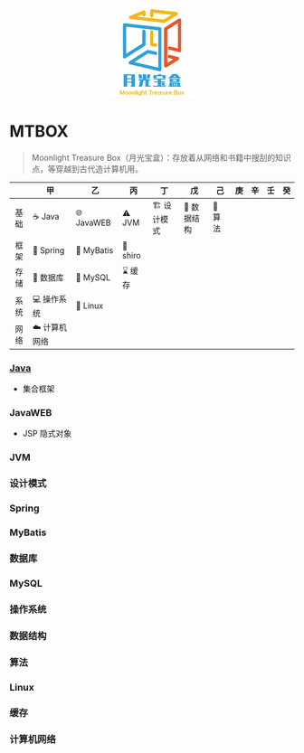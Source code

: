 


<div align="center">
    <a href="https://github.com/Angus-Liu/MTBOX">
        <img src="./assets/logo.png" width="150" alt="Moonlight treasure box"/>
    </a>
</div>

# MTBOX

> Moonlight Treasure Box（月光宝盒）：存放着从网络和书籍中搜刮的知识点，等穿越到古代造计算机用。

|          |      甲       |               乙               |    丙     |                  丁                  |    戊    |    己     |         庚         |  辛  |  壬  |  癸  |
|  :----:  |  -----------  |  ----------------------------  |  -------  |  ----------------------------------  |  ------  |  -------  |  ----------------  |  --  |  --  |  --  |
|   基础   | :coffee: Java | :globe_with_meridians: JavaWEB | :warning:  JVM |   :building_construction: 设计模式 | :straight_ruler: 数据结构 | :triangular_ruler: 算法 |            |      |      |      |
| 框架 | :leaves: Spring | :baby_chick: MyBatis | :no_entry_sign: shiro |  |  |  |  | | | |
| 存储 | :floppy_disk: 数据库 | :dolphin: MySQL | :hourglass: 缓存 |  |  |  |  | | | |
| 系统 | :computer: 操作系统 | :penguin: Linux |  |  |  |  |  | | | |
| 网络 | ☁️ 计算机网络 |  |  |  |  |  |  | | | |

### [Java](./docs/Java.md)

+ 集合框架

### JavaWEB

+ JSP 隐式对象

### JVM

### 设计模式

### Spring

### MyBatis

###  数据库

### MySQL

### 操作系统

### 数据结构

### 算法

### Linux

### 缓存

### 计算机网络

